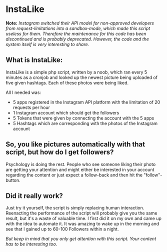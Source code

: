 # InstaLike

**Note:** *Instagram switched their API model for non-approved developers from request-limitations into a sandbox-mode, which made this script useless for them. Therefore the maintenance for this code has been discontinued and is probably deprecated. However, the code and the system itself is very interesting to share.*

## What is InstaLike:

InstaLike is a simple php script, written by a noob, which ran every 5 minutes as a cronjob and looked up the newest picture being uploaded of five given hashtags. Each of these photos were being liked.

All I needed was:
- 5 apps registered in the Instagram API platform with the limitation of 20 requests per hour
- 1 Instagram account which should get the followers
- 5 Tokens that were given by connecting the account with the 5 apps
- 5 Hashtags which are corresponding with the photos of the Instagram account

## So, you like pictures automatically with that script, but how do I get followers?

Psychology is doing the rest. People who see someone liking their photo are getting your attention and might either be interested in your account regarding the content or just expect a follow-back and then hit the "follow"-button.

## Did it really work?
Just try it yourself, the script is simply replacing human interaction. Reenacting the performance of the script will probably give you the same result, but it's a waste of valuable time. I first did it on my own and came up with the idea to automate it. It was amazing to wake up in the morning and see that I gained up to 60-100 Followers within a night.

*But keep in mind that you only get attention with this script. Your content has to be interesting too.*
